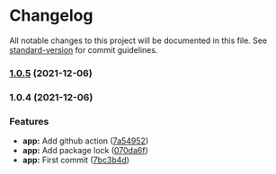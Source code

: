 # Changelog

All notable changes to this project will be documented in this file. See [standard-version](https://github.com/conventional-changelog/standard-version) for commit guidelines.

### [1.0.5](https://github.com/yoobic/eslint-plugin-folders-rules/compare/v1.0.4...v1.0.5) (2021-12-06)

### 1.0.4 (2021-12-06)


### Features

* **app:** Add github action ([7a54952](https://github.com/yoobic/eslint-plugin-folders-rules/commit/7a54952d3b512b0c2dced88960b436de3af077b5))
* **app:** Add package lock ([070da6f](https://github.com/yoobic/eslint-plugin-folders-rules/commit/070da6f7c95f6dbe0c689cdc26db70a8fbcd8749))
* **app:** First commit ([7bc3b4d](https://github.com/yoobic/eslint-plugin-folders-rules/commit/7bc3b4de25ef3538a38874ab902949403c4a9a21))
